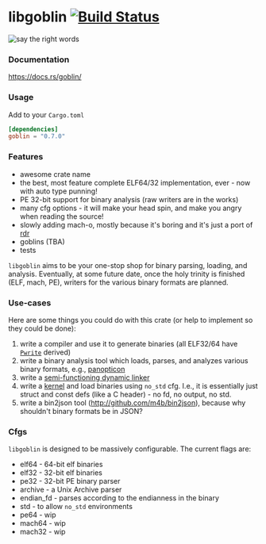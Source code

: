 # libgoblin [![Build Status](https://travis-ci.org/m4b/goblin.svg?branch=master)](https://travis-ci.org/m4b/goblin)

![say the right words](https://s-media-cache-ak0.pinimg.com/736x/1b/6a/aa/1b6aaa2bae005e2fed84b1a7c32ecb1b.jpg)

### Documentation

https://docs.rs/goblin/

### Usage

Add to your `Cargo.toml`

```toml
[dependencies]
goblin = "0.7.0"
```

### Features

* awesome crate name
* the best, most feature complete ELF64/32 implementation, ever - now with auto type punning!
* PE 32-bit support for binary analysis (raw writers are in the works)
* many cfg options - it will make your head spin, and make you angry when reading the source!
* slowly adding mach-o, mostly because it's boring and it's just a port of [rdr](http://github.com/m4b/rdr)
* goblins (TBA)
* tests

`libgoblin` aims to be your one-stop shop for binary parsing, loading,
and analysis.  Eventually, at some future date, once the holy trinity
is finished (ELF, mach, PE), writers for the various binary
formats are planned.

### Use-cases

Here are some things you could do with this crate (or help to implement so they could be done):

1. write a compiler and use it to generate binaries (all ELF32/64 have [`Pwrite`](https://github.com/m4b/scroll) derived)
2. write a binary analysis tool which loads, parses, and analyzes various binary formats, e.g., [panopticon](https://github.com/das-labor/panopticon)
3. write a [semi-functioning dynamic linker](http://github.com/m4b/dryad)
4. write a [kernel](https://github.com/redox-os/redox) and load binaries using `no_std` cfg. I.e., it is essentially just struct and const defs (like a C header) - no fd, no output, no std.
5. write a bin2json tool (http://github.com/m4b/bin2json), because why shouldn't binary formats be in JSON?

### Cfgs

`libgoblin` is designed to be massively configurable. The current flags are:

* elf64 - 64-bit elf binaries
* elf32 - 32-bit elf binaries
* pe32 - 32-bit PE binary parser
* archive - a Unix Archive parser
* endian_fd - parses according to the endianness in the binary
* std - to allow `no_std` environments
* pe64 - wip
* mach64 - wip
* mach32 - wip
